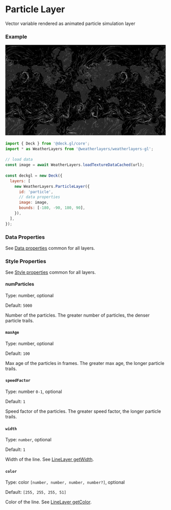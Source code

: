 # Particle Layer

Vector variable rendered as animated particle simulation layer

### Example

![Particle Layer](../../.gitbook/assets/particle-layer.png)

```javascript
import { Deck } from '@deck.gl/core';
import * as WeatherLayers from '@weatherlayers/weatherlayers-gl';

// load data
const image = await WeatherLayers.loadTextureDataCached(url);

const deckgl = new Deck({
  layers: [
    new WeatherLayers.ParticleLayer({
      id: 'particle',
      // data properties
      image: image,
      bounds: [-180, -90, 180, 90],
    }),
  ],
});
```

### Data Properties

See [Data properties](data.md#data-properties) common for all layers.

### Style Properties

See [Style properties](style-properties.md) common for all layers.

#### numParticles

Type: number, optional

Default: `5000`

Number of the particles. The greater number of particles, the denser particle trails.

#### `maxAge`

Type: number, optional

Default: `100`

Max age of the particles in frames. The greater max age, the longer particle trails.

#### `speedFactor`

Type: number `0-1`, optional

Default: `1`

Speed factor of the particles. The greater speed factor, the longer particle trails.

#### `width`

Type: `number`, optional

Default: `1`

Width of the line. See [LineLayer getWidth](https://deck.gl/docs/api-reference/layers/line-layer#getwidth).

#### `color`

Type: color `[number, number, number, number?]`, optional

Default: `[255, 255, 255, 51]`

Color of the line. See [LineLayer getColor](https://deck.gl/docs/api-reference/layers/line-layer#getcolor).
